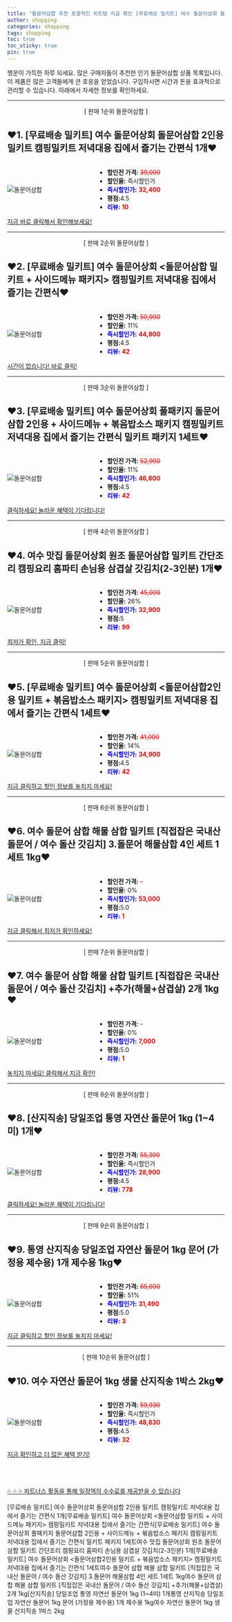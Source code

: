 ```yaml
---
title: "돌문어삼합 추천 포괄적인 히트템 지금 확인 [무료배송 밀키트] 여수 돌문어상회 돌문어삼합"
author: shopping
categories: shopping
tags: shopping
toc: true
toc_sticky: true
pin: true
---
```

행운이 가득한 하루 되세요. 많은 구매자들이 추천한 인기 돌문어삼합 상품 목록입니다. 이 제품은 많은 고객들에게 큰 호응을 얻었습니다. 구입하시면 시간과 돈을 효과적으로 관리할 수 있습니다. 아래에서 자세한 정보를 확인하세요.

---
<p class="toplist" style="margin: 0 auto; display: block; width: fit-content;">[ 판매 1순위 돌문어삼합 ]</p>

<h2><strong>❤️1. [무료배송 밀키트] 여수 돌문어상회 돌문어삼합 2인용 밀키트 캠핑밀키트 저녁대용 집에서 즐기는 간편식 1개❤️</strong></h2>

<div style="display: flex; align-items: center;">
    <div style="flex: 0.4;">
        <img src="https://thumbnail8.coupangcdn.com/thumbnails/remote/230x230ex/image/vendor_inventory/40ea/ddc729998ad20e23c4c572bbc7c361958c38ecf0d7d7a5bf03f84027a52d.jpg" alt="돌문어삼합" style="max-width: 100%;">
    </div>
    <div style="flex: 0.6; margin-left: 10px;">
        <ul>
            <li><strong>할인전 가격:</strong> <del style="color: red;">39,000</del></li>
            <li><strong>할인율:</strong> 즉시할인가</li>
            <li><span style='color:blue'><strong>즉시할인가:</strong></span> <span style='color:red'><strong>32,400</strong></span></li>
            <li><strong>평점:</strong>4.5</li>
            <li><span style='color:blue'><strong>리뷰:</strong></span> <span style='color:red'><strong>10</strong></span></li>
        </ul>
    </div>
</div>
<div class="center">
    <a href="https://selin100587.github.io?lptag=AF9450613&subid=githubio&pageKey=8244229722&traceid=V0-153&itemId=13748734270&vendorItemId=80999498948" class="myButton">
        지금 바로 클릭해서 확인해보세요!
    </a>
</div>


---
<p class="toplist" style="margin: 0 auto; display: block; width: fit-content;">[ 판매 2순위 돌문어삼합 ]</p>

<h2><strong>❤️2. [무료배송 밀키트] 여수 돌문어상회 <돌문어삼합 밀키트 + 사이드메뉴 패키지> 캠핑밀키트 저녁대용 집에서 즐기는 간편식❤️</strong></h2>

<div style="display: flex; align-items: center;">
    <div style="flex: 0.4;">
        <img src="https://thumbnail10.coupangcdn.com/thumbnails/remote/230x230ex/image/vendor_inventory/86bf/158dda4911d5e63686430575f72f8a38fecd1c1057563c3fcf0b2a2e9096.jpg" alt="돌문어삼합" style="max-width: 100%;">
    </div>
    <div style="flex: 0.6; margin-left: 10px;">
        <ul>
            <li><strong>할인전 가격:</strong> <del style="color: red;">50,900</del></li>
            <li><strong>할인율:</strong> 11%</li>
            <li><span style='color:blue'><strong>즉시할인가:</strong></span> <span style='color:red'><strong>44,800</strong></span></li>
            <li><strong>평점:</strong>4.5</li>
            <li><span style='color:blue'><strong>리뷰:</strong></span> <span style='color:red'><strong>42</strong></span></li>
        </ul>
    </div>
</div>
<div class="center">
    <a href="https://selin100587.github.io?lptag=AF9450613&subid=githubio&pageKey=8243661450&traceid=V0-153&itemId=13748735225&vendorItemId=80999499322" class="myButton">
        시간이 없습니다! 바로 클릭!
    </a>
</div>


---
<p class="toplist" style="margin: 0 auto; display: block; width: fit-content;">[ 판매 3순위 돌문어삼합 ]</p>

<h2><strong>❤️3. [무료배송 밀키트] 여수 돌문어상회 풀패키지 돌문어삼합 2인용 + 사이드메뉴 + 볶음밥소스 패키지 캠핑밀키트 저녁대용 집에서 즐기는 간편식 밀키트 패키지 1세트❤️</strong></h2>

<div style="display: flex; align-items: center;">
    <div style="flex: 0.4;">
        <img src="https://thumbnail8.coupangcdn.com/thumbnails/remote/230x230ex/image/vendor_inventory/1eed/356ca162198c232c0a4795bc85ab648f922105532997990cc7a648398aec.jpg" alt="돌문어삼합" style="max-width: 100%;">
    </div>
    <div style="flex: 0.6; margin-left: 10px;">
        <ul>
            <li><strong>할인전 가격:</strong> <del style="color: red;">52,900</del></li>
            <li><strong>할인율:</strong> 11%</li>
            <li><span style='color:blue'><strong>즉시할인가:</strong></span> <span style='color:red'><strong>46,800</strong></span></li>
            <li><strong>평점:</strong>4.5</li>
            <li><span style='color:blue'><strong>리뷰:</strong></span> <span style='color:red'><strong>42</strong></span></li>
        </ul>
    </div>
</div>
<div class="center">
    <a href="https://selin100587.github.io?lptag=AF9450613&subid=githubio&pageKey=8243661450&traceid=V0-153&itemId=13748733982&vendorItemId=80999498618" class="myButton">
        클릭하세요! 놀라운 혜택이 기다립니다!
    </a>
</div>


---
<p class="toplist" style="margin: 0 auto; display: block; width: fit-content;">[ 판매 4순위 돌문어삼합 ]</p>

<h2><strong>❤️4. 여수 맛집 돌문어상회 원조 돌문어삼합 밀키트 간단조리 캠핑요리 홈파티 손님용 삼겹살 갓김치(2-3인분) 1개❤️</strong></h2>

<div style="display: flex; align-items: center;">
    <div style="flex: 0.4;">
        <img src="https://thumbnail6.coupangcdn.com/thumbnails/remote/230x230ex/image/vendor_inventory/fd2b/889054fc5c4861a04e1da6f73cbb860bd4525711e6e2c2c795d4f55d2c19.jpg" alt="돌문어삼합" style="max-width: 100%;">
    </div>
    <div style="flex: 0.6; margin-left: 10px;">
        <ul>
            <li><strong>할인전 가격:</strong> <del style="color: red;">45,000</del></li>
            <li><strong>할인율:</strong> 26%</li>
            <li><span style='color:blue'><strong>즉시할인가:</strong></span> <span style='color:red'><strong>32,900</strong></span></li>
            <li><strong>평점:</strong>5</li>
            <li><span style='color:blue'><strong>리뷰:</strong></span> <span style='color:red'><strong>99</strong></span></li>
        </ul>
    </div>
</div>
<div class="center">
    <a href="https://selin100587.github.io?lptag=AF9450613&subid=githubio&pageKey=8027534584&traceid=V0-153&itemId=22437714837&vendorItemId=89482254821" class="myButton">
        최저가 확인, 지금 클릭!
    </a>
</div>


---
<p class="toplist" style="margin: 0 auto; display: block; width: fit-content;">[ 판매 5순위 돌문어삼합 ]</p>

<h2><strong>❤️5. [무료배송 밀키트] 여수 돌문어상회 <돌문어삼합2인용 밀키트 + 볶음밥소스 패키지> 캠핑밀키트 저녁대용 집에서 즐기는 간편식 1세트❤️</strong></h2>

<div style="display: flex; align-items: center;">
    <div style="flex: 0.4;">
        <img src="https://thumbnail9.coupangcdn.com/thumbnails/remote/230x230ex/image/vendor_inventory/f503/411b8dc71b44aab9b9239a3da7ef8ff09557e617e9bc0c42a5435bbb1535.jpg" alt="돌문어삼합" style="max-width: 100%;">
    </div>
    <div style="flex: 0.6; margin-left: 10px;">
        <ul>
            <li><strong>할인전 가격:</strong> <del style="color: red;">41,000</del></li>
            <li><strong>할인율:</strong> 14%</li>
            <li><span style='color:blue'><strong>즉시할인가:</strong></span> <span style='color:red'><strong>34,900</strong></span></li>
            <li><strong>평점:</strong>4.5</li>
            <li><span style='color:blue'><strong>리뷰:</strong></span> <span style='color:red'><strong>42</strong></span></li>
        </ul>
    </div>
</div>
<div class="center">
    <a href="https://selin100587.github.io?lptag=AF9450613&subid=githubio&pageKey=8243661450&traceid=V0-153&itemId=13748734039&vendorItemId=80999498711" class="myButton">
        지금 클릭하고 할인 정보를 놓치지 마세요!
    </a>
</div>


---
<p class="toplist" style="margin: 0 auto; display: block; width: fit-content;">[ 판매 6순위 돌문어삼합 ]</p>

<h2><strong>❤️6. 여수 돌문어 삼합 해물 삼합 밀키트 [직접잡은 국내산 돌문어 / 여수 돌산 갓김치] 3.돌문어 해물삼합 4인 세트 1세트 1kg❤️</strong></h2>

<div style="display: flex; align-items: center;">
    <div style="flex: 0.4;">
        <img src="https://thumbnail9.coupangcdn.com/thumbnails/remote/230x230ex/image/vendor_inventory/8c70/9a392d507c35de4c5af241a2ca6e370b104b3db84c67117c2ca7370ea0ba.PNG" alt="돌문어삼합" style="max-width: 100%;">
    </div>
    <div style="flex: 0.6; margin-left: 10px;">
        <ul>
            <li><strong>할인전 가격:</strong> <del style="color: red;">-</del></li>
            <li><strong>할인율:</strong> 0%</li>
            <li><span style='color:blue'><strong>즉시할인가:</strong></span> <span style='color:red'><strong>53,000</strong></span></li>
            <li><strong>평점:</strong>5.0</li>
            <li><span style='color:blue'><strong>리뷰:</strong></span> <span style='color:red'><strong>1</strong></span></li>
        </ul>
    </div>
</div>
<div class="center">
    <a href="https://selin100587.github.io?lptag=AF9450613&subid=githubio&pageKey=6581823361&traceid=V0-153&itemId=14814736098&vendorItemId=82054374303" class="myButton">
        지금 클릭해서 최저가 확인하세요!
    </a>
</div>


---
<p class="toplist" style="margin: 0 auto; display: block; width: fit-content;">[ 판매 7순위 돌문어삼합 ]</p>

<h2><strong>❤️7. 여수 돌문어 삼합 해물 삼합 밀키트 [직접잡은 국내산 돌문어 / 여수 돌산 갓김치] +추가(해물+삼겹살) 2개 1kg❤️</strong></h2>

<div style="display: flex; align-items: center;">
    <div style="flex: 0.4;">
        <img src="https://thumbnail9.coupangcdn.com/thumbnails/remote/230x230ex/image/vendor_inventory/8c70/9a392d507c35de4c5af241a2ca6e370b104b3db84c67117c2ca7370ea0ba.PNG" alt="돌문어삼합" style="max-width: 100%;">
    </div>
    <div style="flex: 0.6; margin-left: 10px;">
        <ul>
            <li><strong>할인전 가격:</strong> <del style="color: red;">-</del></li>
            <li><strong>할인율:</strong> 0%</li>
            <li><span style='color:blue'><strong>즉시할인가:</strong></span> <span style='color:red'><strong>7,000</strong></span></li>
            <li><strong>평점:</strong>5.0</li>
            <li><span style='color:blue'><strong>리뷰:</strong></span> <span style='color:red'><strong>1</strong></span></li>
        </ul>
    </div>
</div>
<div class="center">
    <a href="https://selin100587.github.io?lptag=AF9450613&subid=githubio&pageKey=6581823361&traceid=V0-153&itemId=14814736104&vendorItemId=82054374326" class="myButton">
        놓치지 마세요! 클릭해서 지금 확인!
    </a>
</div>


---
<p class="toplist" style="margin: 0 auto; display: block; width: fit-content;">[ 판매 8순위 돌문어삼합 ]</p>

<h2><strong>❤️8. [산지직송] 당일조업 통영 자연산 돌문어 1kg (1~4미) 1개❤️</strong></h2>

<div style="display: flex; align-items: center;">
    <div style="flex: 0.4;">
        <img src="https://thumbnail8.coupangcdn.com/thumbnails/remote/230x230ex/image/vendor_inventory/8ad5/469565a6e6ce83509332803af1d2758b8e9444c40c269932469143afdd67.jpg" alt="돌문어삼합" style="max-width: 100%;">
    </div>
    <div style="flex: 0.6; margin-left: 10px;">
        <ul>
            <li><strong>할인전 가격:</strong> <del style="color: red;">55,300</del></li>
            <li><strong>할인율:</strong> 즉시할인가</li>
            <li><span style='color:blue'><strong>즉시할인가:</strong></span> <span style='color:red'><strong>28,900</strong></span></li>
            <li><strong>평점:</strong>4.5</li>
            <li><span style='color:blue'><strong>리뷰:</strong></span> <span style='color:red'><strong>778</strong></span></li>
        </ul>
    </div>
</div>
<div class="center">
    <a href="https://selin100587.github.io?lptag=AF9450613&subid=githubio&pageKey=7588141972&traceid=V0-153&itemId=20046054824&vendorItemId=86734916687" class="myButton">
        클릭하세요! 놀라운 혜택이 기다립니다!
    </a>
</div>


---
<p class="toplist" style="margin: 0 auto; display: block; width: fit-content;">[ 판매 9순위 돌문어삼합 ]</p>

<h2><strong>❤️9. 통영 산지직송 당일조업 자연산 돌문어 1kg 문어 (가정용 제수용) 1개 제수용 1kg❤️</strong></h2>

<div style="display: flex; align-items: center;">
    <div style="flex: 0.4;">
        <img src="https://thumbnail9.coupangcdn.com/thumbnails/remote/230x230ex/image/vendor_inventory/38e3/98822863b3c12fcdba87c3139ec84592f9952b4ea3665f96106c80e4772b.jpg" alt="돌문어삼합" style="max-width: 100%;">
    </div>
    <div style="flex: 0.6; margin-left: 10px;">
        <ul>
            <li><strong>할인전 가격:</strong> <del style="color: red;">65,000</del></li>
            <li><strong>할인율:</strong> 51%</li>
            <li><span style='color:blue'><strong>즉시할인가:</strong></span> <span style='color:red'><strong>31,490</strong></span></li>
            <li><strong>평점:</strong>5.0</li>
            <li><span style='color:blue'><strong>리뷰:</strong></span> <span style='color:red'><strong>3</strong></span></li>
        </ul>
    </div>
</div>
<div class="center">
    <a href="https://selin100587.github.io?lptag=AF9450613&subid=githubio&pageKey=8230448678&traceid=V0-153&itemId=23752728692&vendorItemId=90711950267" class="myButton">
        지금 클릭하고 할인 정보를 놓치지 마세요!
    </a>
</div>


---
<p class="toplist" style="margin: 0 auto; display: block; width: fit-content;">[ 판매 10순위 돌문어삼합 ]</p>

<h2><strong>❤️10. 여수 자연산 돌문어 1kg 생물 산지직송 1박스 2kg❤️</strong></h2>

<div style="display: flex; align-items: center;">
    <div style="flex: 0.4;">
        <img src="https://thumbnail6.coupangcdn.com/thumbnails/remote/230x230ex/image/vendor_inventory/ef7f/0a3dff4e1b3c62bc48dcb2ad7f55d55ab0041c57c67ab2426d966794a4d9.png" alt="돌문어삼합" style="max-width: 100%;">
    </div>
    <div style="flex: 0.6; margin-left: 10px;">
        <ul>
            <li><strong>할인전 가격:</strong> <del style="color: red;">59,930</del></li>
            <li><strong>할인율:</strong> 즉시할인가</li>
            <li><span style='color:blue'><strong>즉시할인가:</strong></span> <span style='color:red'><strong>48,830</strong></span></li>
            <li><strong>평점:</strong>4.5</li>
            <li><span style='color:blue'><strong>리뷰:</strong></span> <span style='color:red'><strong>32</strong></span></li>
        </ul>
    </div>
</div>
<div class="center">
    <a href="https://selin100587.github.io?lptag=AF9450613&subid=githubio&pageKey=6653228976&traceid=V0-153&itemId=15252537289&vendorItemId=82473227306" class="myButton">
        지금 확인하고 더 많은 혜택 받기!
    </a>
</div>

<br><br><br>[💦 💦 💦 파트너스 활동을 통해 일정액의 수수료를 제공받을 수 있습니다](https://link.coupang.com/a/bcpT2c)<br><br>[무료배송 밀키트] 여수 돌문어상회 돌문어삼합 2인용 밀키트 캠핑밀키트 저녁대용 집에서 즐기는 간편식 1개[무료배송 밀키트] 여수 돌문어상회 <돌문어삼합 밀키트 + 사이드메뉴 패키지> 캠핑밀키트 저녁대용 집에서 즐기는 간편식[무료배송 밀키트] 여수 돌문어상회 풀패키지 돌문어삼합 2인용 + 사이드메뉴 + 볶음밥소스 패키지 캠핑밀키트 저녁대용 집에서 즐기는 간편식 밀키트 패키지 1세트여수 맛집 돌문어상회 원조 돌문어삼합 밀키트 간단조리 캠핑요리 홈파티 손님용 삼겹살 갓김치(2-3인분) 1개[무료배송 밀키트] 여수 돌문어상회 <돌문어삼합2인용 밀키트 + 볶음밥소스 패키지> 캠핑밀키트 저녁대용 집에서 즐기는 간편식 1세트여수 돌문어 삼합 해물 삼합 밀키트 [직접잡은 국내산 돌문어 / 여수 돌산 갓김치] 3.돌문어 해물삼합 4인 세트 1세트 1kg여수 돌문어 삼합 해물 삼합 밀키트 [직접잡은 국내산 돌문어 / 여수 돌산 갓김치] +추가(해물+삼겹살) 2개 1kg[산지직송] 당일조업 통영 자연산 돌문어 1kg (1~4미) 1개통영 산지직송 당일조업 자연산 돌문어 1kg 문어 (가정용 제수용) 1개 제수용 1kg여수 자연산 돌문어 1kg 생물 산지직송 1박스 2kg